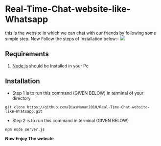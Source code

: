 # Real-Time-Chat-website-like-Whatsapp
this is the website in which we can chat with our friends by following some simple step.
Now Follow the steps of Installation below:-
<img src="https://imgur.com/2MRwfe2">
## Requirements
1. [Node.js](https://nodejs.org/en/download/) should be Installed in your Pc


## Installation
* Step 1 is to run this command (GIVEN BELOW) in terminal of your directory 
```
git clone https://github.com/BiasManan2010/Real-Time-Chat-website-like-Whatsapp.git 
```
* Step 2 is to run this command in terminal (GIVEN BELOW)
```
npm node server.js
```
**Now Enjoy The website**
